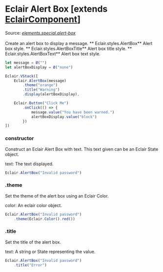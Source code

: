 # Eclair Alert Box [extends [EclairComponent](https://github.com/SamGarlick/Eclair/tree/main/docs/elements/component.md)]
Source: [_elements.special.alert-box_](https://github.com/SamGarlick/Eclair/tree/main/src/elements/special/alert-box.js)<br/><br/>
Create an alert box to display a message.
**
Eclair.styles.AlertBox**  Alert box style.
**
Eclair.styles.AlertBoxTitle**  Alert box title style.
**
Eclair.styles.AlertBoxText**  Alert box text style.
```javascript
let message = Ø("")
let alertBoxDisplay = Ø("none")

Eclair.VStack([
    Eclair.AlertBox(message)
        .theme("orange")
        .title("Warning")
        .display(alertBoxDisplay),

    Eclair.Button("Click Me")
        .onClick(() => {
            message.value("You have been warned.")
            alertBoxDisplay.value("block")
        })
])
```
### constructor
Construct an Eclair Alert Box with text. This text given can be an Eclair State object.

text: The text displayed.
```javascript
Eclair.AlertBox("Invalid password")
```
### .theme
Set the theme of the alert box using an Eclair Color.

color: An eclair color object.
```javascript
Eclair.AlertBox("Invalid password")
    .theme(Eclair.Color().red())
```
### .title
Set the title of the alert box.

text: A string or State representing the value.
```javascript
Eclair.AlertBox("Invalid password")
    .title("Error")
```